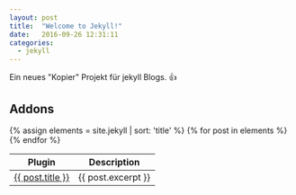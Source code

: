```yaml
---
layout: post
title:  "Welcome to Jekyll!"
date:   2016-09-26 12:31:11
categories:
  - jekyll
---
```


 Ein neues "Kopier" Projekt für jekyll Blogs. :+1:

## Addons

<table class="table table-striped">
    <thead>
      <tr>
        <th>Plugin</th>
        <th>Description</th>
      </tr>
    </thead>
    <tbody>
    {% assign elements = site.jekyll | sort: 'title'  %}
    {% for post in elements   %}    
      <tr>
        <td><a href="{{post.url}}">{{ post.title }}</a></td>
        <td>{{ post.excerpt }}</td>
      </tr>
    {% endfor %}
    </tbody>
  </table>
